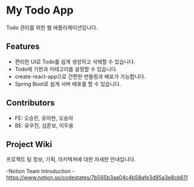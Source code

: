 # My Todo App

Todo 관리를 위한 웹 애플리케이션입니다.

## Features

- 편리한 UI로 Todo를 쉽게 생성하고 삭제할 수 있습니다.
- Todo에 기한과 카테고리를 설정할 수 있습니다.
- create-react-app으로 간편한 번들링과 배포가 가능합니다.
- Spring Boot로 쉽게 서버 배포를 할 수 있습니다.

## Contributors

- FE: 오승민, 유아현, 오송아
- BE: 유우진, 심준보, 이두용

## Project Wiki

프로젝트 팀 정보, 기획, 아키텍쳐에 대한 자세한 안내입니다.

-Notion Team Introduction
-https://www.notion.so/codestates/7b565b3aa04c4b58afe3d95a3e8cb611

